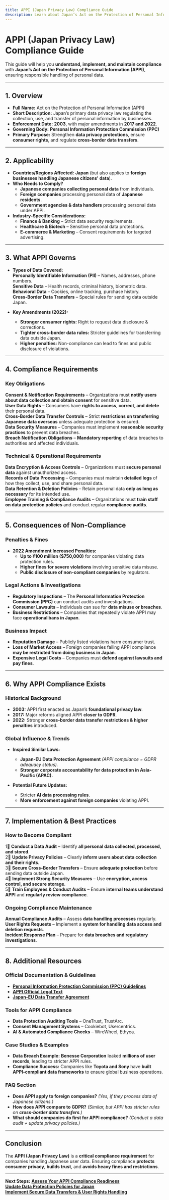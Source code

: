 ```yaml
---
title: APPI (Japan Privacy Law) Compliance Guide
description: Learn about Japan’s Act on the Protection of Personal Information (APPI), its requirements, enforcement, and best practices.
---
```


# APPI (Japan Privacy Law) Compliance Guide
This guide will help you **understand, implement, and maintain compliance** with **Japan’s Act on the Protection of Personal Information (APPI)**, ensuring responsible handling of personal data.

---

## 1. Overview
- **Full Name:** Act on the Protection of Personal Information (APPI)  
- **Short Description:** Japan’s primary data privacy law regulating the collection, use, and transfer of personal information by businesses.  
- **Enforcement Date:** **2003**, with major amendments in **2017 and 2022**.  
- **Governing Body:** **Personal Information Protection Commission (PPC)**  
- **Primary Purpose:** Strengthen **data privacy protections**, ensure **consumer rights**, and regulate **cross-border data transfers**.  

---

## 2. Applicability
- **Countries/Regions Affected:** **Japan** (but also applies to **foreign businesses handling Japanese citizens' data**).  
- **Who Needs to Comply?**  
  - **Japanese companies collecting personal data** from individuals.  
  - **Foreign companies** processing personal data of **Japanese residents**.  
  - **Government agencies & data handlers** processing personal data under APPI.  
- **Industry-Specific Considerations:**  
  - **Finance & Banking** – Strict data security requirements.  
  - **Healthcare & Biotech** – Sensitive personal data protections.  
  - **E-commerce & Marketing** – Consent requirements for targeted advertising.  

---

## 3. What APPI Governs
- **Types of Data Covered:**  
   **Personally Identifiable Information (PII)** – Names, addresses, phone numbers.  
   **Sensitive Data** – Health records, criminal history, biometric data.  
   **Behavioral Data** – Cookies, online tracking, purchase history.  
   **Cross-Border Data Transfers** – Special rules for sending data outside Japan.  

- **Key Amendments (2022):**  
  - **Stronger consumer rights:** Right to request data disclosure & corrections.  
  - **Tighter cross-border data rules:** Stricter guidelines for transferring data outside Japan.  
  - **Higher penalties:** Non-compliance can lead to fines and public disclosure of violations.  

---

## 4. Compliance Requirements
### Key Obligations
 **Consent & Notification Requirements** – Organizations must **notify users about data collection and obtain consent** for sensitive data.  
 **User Data Rights** – Consumers have **rights to access, correct, and delete** their personal data.  
 **Cross-Border Data Transfer Controls** – Strict **restrictions on transferring Japanese data overseas** unless adequate protection is ensured.  
 **Data Security Measures** – Companies must implement **reasonable security practices** to prevent data breaches.  
 **Breach Notification Obligations** – **Mandatory reporting** of data breaches to authorities and affected individuals.  

### Technical & Operational Requirements
 **Data Encryption & Access Controls** – Organizations must **secure personal data** against unauthorized access.  
 **Records of Data Processing** – Companies must maintain **detailed logs** of how they collect, use, and share personal data.  
 **Data Retention & Deletion Policies** – Retain personal data **only as long as necessary** for its intended use.  
 **Employee Training & Compliance Audits** – Organizations must **train staff on data protection policies** and conduct regular **compliance audits**.  

---

## 5. Consequences of Non-Compliance
### Penalties & Fines
- **2022 Amendment Increased Penalties:**  
  - **Up to ¥100 million ($750,000)** for companies violating data protection rules.  
  - **Higher fines for severe violations** involving sensitive data misuse.  
  - **Public disclosure of non-compliant companies** by regulators.  

### Legal Actions & Investigations
- **Regulatory Inspections** – The **Personal Information Protection Commission (PPC)** can conduct audits and investigations.  
- **Consumer Lawsuits** – Individuals can sue for **data misuse or breaches**.  
- **Business Restrictions** – Companies that repeatedly violate APPI may face **operational bans in Japan**.  

### Business Impact
- **Reputation Damage** – Publicly listed violations harm consumer trust.  
- **Loss of Market Access** – Foreign companies failing APPI compliance **may be restricted from doing business in Japan**.  
- **Expensive Legal Costs** – Companies must **defend against lawsuits and pay fines**.  

---

## 6. Why APPI Compliance Exists
### Historical Background
- **2003:** APPI first enacted as Japan’s **foundational privacy law**.  
- **2017:** Major reforms aligned APPI **closer to GDPR**.  
- **2022:** Stronger **cross-border data transfer restrictions & higher penalties** introduced.  

### Global Influence & Trends
- **Inspired Similar Laws:**  
  - **Japan-EU Data Protection Agreement** *(APPI compliance = GDPR adequacy status).*  
  - **Stronger corporate accountability for data protection in Asia-Pacific (APAC).**  

- **Potential Future Updates:**  
  - Stricter **AI data processing rules**.  
  - **More enforcement against foreign companies** violating APPI.  

---

## 7. Implementation & Best Practices
### How to Become Compliant
1⃣ **Conduct a Data Audit** – Identify **all personal data collected, processed, and stored**.  
2⃣ **Update Privacy Policies** – Clearly **inform users about data collection and their rights**.  
3⃣ **Secure Cross-Border Transfers** – Ensure **adequate protection** before sending data outside Japan.  
4⃣ **Implement Strong Security Measures** – Use **encryption, access control, and secure storage**.  
5⃣ **Train Employees & Conduct Audits** – Ensure **internal teams understand APPI** and **regularly review compliance**.  

### Ongoing Compliance Maintenance
 **Annual Compliance Audits** – Assess **data handling processes** regularly.  
 **User Rights Requests** – Implement a **system for handling data access and deletion requests**.  
 **Incident Response Plan** – Prepare for **data breaches and regulatory investigations**.  

---

## 8. Additional Resources
### Official Documentation & Guidelines
- **[ Personal Information Protection Commission (PPC) Guidelines](https://www.ppc.go.jp/)**  
- **[ APPI Official Legal Text](https://www.japaneselawtranslation.go.jp/)**  
- **[ Japan-EU Data Transfer Agreement](https://ec.europa.eu/)**  

### Tools for APPI Compliance
- **Data Protection Auditing Tools** – OneTrust, TrustArc.  
- **Consent Management Systems** – Cookiebot, Usercentrics.  
- **AI & Automated Compliance Checks** – WireWheel, Ethyca.  

### Case Studies & Examples
- **Data Breach Example:** **Benesse Corporation** leaked **millions of user records**, leading to stricter APPI rules.  
- **Compliance Success:** Companies like **Toyota and Sony** have **built APPI-compliant data frameworks** to ensure global business operations.  

### FAQ Section
- **Does APPI apply to foreign companies?** *(Yes, if they process data of Japanese citizens.)*  
- **How does APPI compare to GDPR?** *(Similar, but APPI has stricter rules on **cross-border data transfers**.)*  
- **What should companies do first for APPI compliance?** *(Conduct a data audit + update privacy policies.)*  

---

## Conclusion
The **APPI (Japan Privacy Law)** is a **critical compliance requirement** for companies handling Japanese user data. Ensuring compliance **protects consumer privacy**, **builds trust**, and **avoids heavy fines and restrictions**.

---

 **Next Steps:**
 **[Assess Your APPI Compliance Readiness](#)**  
 **[Update Data Protection Policies for Japan](#)**  
 **[Implement Secure Data Transfers & User Rights Handling](#)**  
